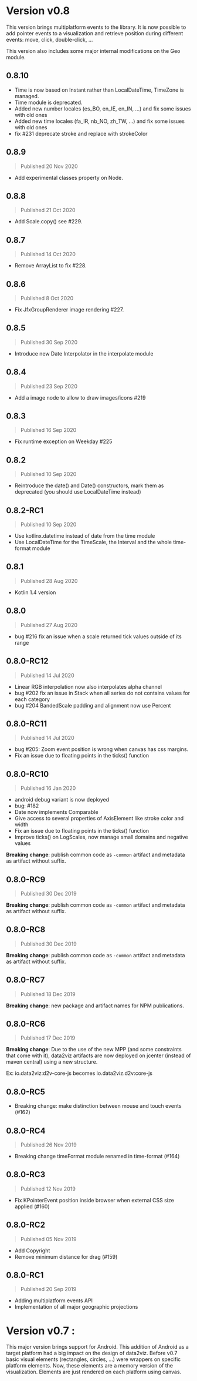 # Version v0.8

This version brings multiplatform events to the library. It is now possible to add pointer events to
a visualization and retrieve position during different events: move, click, double-click, ...

This version also includes some major internal modifications on the Geo module.

## 0.8.10
* Time is now based on Instant rather than LocalDateTime, TimeZone is managed.
* Time module is deprecated.
* Added new number locales (es_BO, en_IE, en_IN, ...) and fix some issues with old ones
* Added new time locales (fa_IR, nb_NO, zh_TW, ...) and fix some issues with old ones
* fix #231 deprecate stroke and replace with strokeColor

## 0.8.9
> Published 20 Nov 2020
* Add experimental classes property on Node.

## 0.8.8
> Published 21 Oct 2020
* Add Scale.copy() see #229.

## 0.8.7
> Published 14 Oct 2020
* Remove ArrayList to fix #228.

## 0.8.6
> Published 8 Oct 2020
* Fix JfxGroupRenderer image rendering #227.

## 0.8.5
> Published 30 Sep 2020
* Introduce new Date Interpolator in the interpolate module 

## 0.8.4
> Published 23 Sep 2020
* Add a image node to allow to draw images/icons #219

## 0.8.3
> Published 16 Sep 2020
* Fix runtime exception on Weekday #225

## 0.8.2
> Published 10 Sep 2020
* Reintroduce the date() and Date() constructors, mark them as deprecated (you should use LocalDateTime instead)

## 0.8.2-RC1
> Published 10 Sep 2020
* Use kotlinx.datetime instead of date from the time module
* Use LocalDateTime for the TimeScale, the Interval and the whole time-format module

## 0.8.1
> Published 28 Aug 2020
* Kotlin 1.4 version

## 0.8.0
> Published 27 Aug 2020
* bug #216 fix an issue when a scale returned tick values outside of its range

## 0.8.0-RC12
> Published 14 Jul 2020
* Linear RGB interpolation now also interpolates alpha channel
* bug #202 fix an issue in Stack when all series do not contains values for each category
* bug #204 BandedScale padding and alignment now use Percent

## 0.8.0-RC11
> Published 14 Jul 2020
* bug #205: Zoom event position is wrong when canvas has css margins. 
* Fix an issue due to floating points in the ticks() function

## 0.8.0-RC10
> Published 16 Jan 2020
* android debug variant is now deployed
* bug: #182
* Date now implements Comparable<Date>
* Give access to several properties of AxisElement like stroke color and width
* Fix an issue due to floating points in the ticks() function
* Improve ticks() on LogScales, now manage small domains and negative values

**Breaking change**: publish common code as `-common` artifact and metadata
as artifact without suffix.

## 0.8.0-RC9
> Published 30 Dec 2019

**Breaking change**: publish common code as `-common` artifact and metadata
as artifact without suffix.

## 0.8.0-RC8
> Published 30 Dec 2019

**Breaking change**: publish common code as `-common` artifact and metadata
as artifact without suffix.

## 0.8.0-RC7
> Published 18 Dec 2019

**Breaking change**: new package and artifact names for NPM publications.

## 0.8.0-RC6
> Published 17 Dec 2019

**Breaking change**: Due to the use of the new MPP (and some constraints that come with it), 
data2viz artifacts are now deployed on jcenter (instead of maven central) using a new structure.
 
Ex: io.data2viz:d2v-core-js becomes io.data2viz.d2v:core-js  

## 0.8.0-RC5
* Breaking change: make distinction between mouse and touch events (#162)

## 0.8.0-RC4
> Published 26 Nov 2019
* Breaking change timeFormat module renamed in time-format (#164)

## 0.8.0-RC3
> Published 12 Nov 2019
* Fix KPointerEvent position inside browser when external CSS size applied (#160)


## 0.8.0-RC2
> Published 05 Nov 2019


* Add Copyright
* Remove minimum distance for drag (#159)

## 0.8.0-RC1
> Published 20 Sep 2019

* Adding multiplatform events API
* Implementation of all major geographic projections

# Version v0.7 :

This major version brings support for Android. This addition of Android as a target
platform had a big impact on the design of data2viz. Before v0.7 basic visual elements 
(rectangles, circles, ...) were wrappers on specific platform elements. Now, these elements
are a memory version of the visualization. Elements are just rendered on each platform 
using canvas. 
